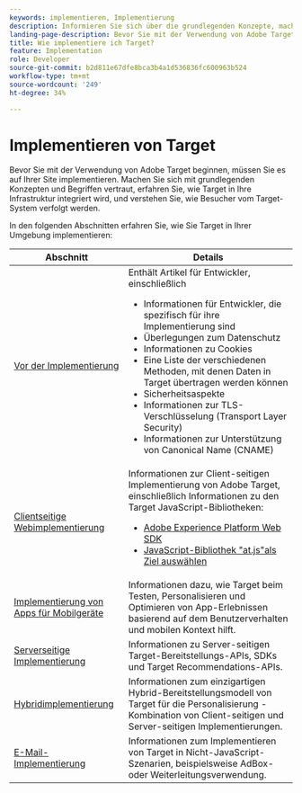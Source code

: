 ```yaml
---
keywords: implementieren, Implementierung
description: Informieren Sie sich über die grundlegenden Konzepte, machen Sie sich mit der Funktionsweise und der Integration von Target in Ihre Infrastruktur vertraut und erfahren Sie, wie Besucher nachverfolgt werden.
landing-page-description: Bevor Sie mit der Verwendung von Adobe Target beginnen, sollten Sie es auf Ihrer Site implementieren, sich mit einigen grundlegenden Konzepten und Begriffen vertraut machen und verstehen, wie Target funktioniert.
title: Wie implementiere ich Target?
feature: Implementation
role: Developer
source-git-commit: b2d811e67dfe8bca3b4a1d536836fc600963b524
workflow-type: tm+mt
source-wordcount: '249'
ht-degree: 34%

---
```


# Implementieren von Target

Bevor Sie mit der Verwendung von Adobe Target beginnen, müssen Sie es auf Ihrer Site implementieren. Machen Sie sich mit grundlegenden Konzepten und Begriffen vertraut, erfahren Sie, wie Target in Ihre Infrastruktur integriert wird, und verstehen Sie, wie Besucher vom Target-System verfolgt werden.

In den folgenden Abschnitten erfahren Sie, wie Sie Target in Ihrer Umgebung implementieren:

| Abschnitt | Details |
| --- | --- |
| [Vor der Implementierung](/help/dev/before-implement/) | Enthält Artikel für Entwickler, einschließlich<ul><li>Informationen für Entwickler, die spezifisch für ihre Implementierung sind</li><li>Überlegungen zum Datenschutz</li><li>Informationen zu Cookies</li><li>Eine Liste der verschiedenen Methoden, mit denen Daten in Target übertragen werden können</li><li>Sicherheitsaspekte</li><li>Informationen zur TLS-Verschlüsselung (Transport Layer Security)</li><li>Informationen zur Unterstützung von Canonical Name (CNAME)</li></ul> |
| [Clientseitige Webimplementierung](/help/dev/implement/client-side/overview.md) | Informationen zur Client-seitigen Implementierung von Adobe Target, einschließlich Informationen zu den Target JavaScript-Bibliotheken:<ul><li>[Adobe Experience Platform Web SDK](/help/dev/implement/client-side/aep-web-sdk.md)</li><li>[JavaScript-Bibliothek &quot;at.js&quot;als Ziel auswählen](/help/dev/implement/client-side/atjs/how-atjs-works/how-atjs-works.md)</li></ul> |
| [Implementierung von Apps für Mobilgeräte](/help/dev/implement/mobile/) | Informationen dazu, wie Target beim Testen, Personalisieren und Optimieren von App-Erlebnissen basierend auf dem Benutzerverhalten und mobilen Kontext hilft. |
| [Serverseitige Implementierung](/help/dev/implement/server-side/server-side-overview.md) | Informationen zu Server-seitigen Target-Bereitstellungs-APIs, SDKs und Target Recommendations-APIs. |
| [Hybridimplementierung](/help/dev/implement/hybrid/) | Informationen zum einzigartigen Hybrid-Bereitstellungsmodell von Target für die Personalisierung - Kombination von Client-seitigen und Server-seitigen Implementierungen. |
| [E-Mail-Implementierung](/help/dev/implement/email/overview.md) | Informationen zum Implementieren von Target in Nicht-JavaScript-Szenarien, beispielsweise AdBox- oder Weiterleitungsverwendung. |
